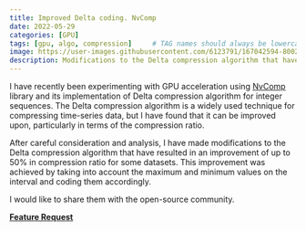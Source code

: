 ```yaml
---
title: Improved Delta coding. NvComp
date: 2022-05-29
categories: [GPU]
tags: [gpu, algo, compression]     # TAG names should always be lowercase
image: https://user-images.githubusercontent.com/6123791/167042594-8002ff43-6b01-4fc5-8183-4c1db314c146.png
description: Modifications to the Delta compression algorithm that have resulted in an improvement of up to 50% in compression ratio for some datasets
---
```


I have recently been experimenting with GPU acceleration using [NvComp](https://github.com/NVIDIA/nvcomp) library and its implementation of Delta compression algorithm for integer sequences. The Delta compression algorithm is a widely used technique for compressing time-series data, but I have found that it can be improved upon, particularly in terms of the compression ratio.

After careful consideration and analysis, I have made modifications to the Delta compression algorithm that have resulted in an improvement of up to 50% in compression ratio for some datasets. This improvement was achieved by taking into account the maximum and minimum values on the interval and coding them accordingly.

I would like to share them with the open-source community.

[**Feature Request**](https://github.com/NVIDIA/nvcomp/issues/61)
